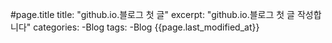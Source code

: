#page.title
title: "github.io.블로그 첫 글"
excerpt: "github.io.블로그 첫 글 작성합니다"
categories:
-Blog
tags:
-Blog
{{page.last_modified_at}}

